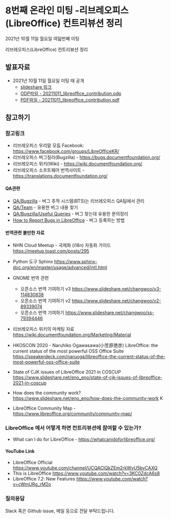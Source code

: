 # 8번째 온라인 미팅 -리브레오피스(LibreOffice) 컨트리뷰션 정리
2021년 10월 11일 월요일 여덟번째 미팅

리브레오피스(LibreOffice) 컨트리뷰션 정리




## 발표자료

- 2021년 10월 11일 월요일 미팅 때 공개 
  * [slideshare 링크](https://www.slideshare.net/studioego/2021-9-libreoffice)
  * [ODP파일 - 20211011_libreoffice_contribution.odp](data/20211011_libreoffice_contribution.odp)
  * [PDF파일 - 20211011_libreoffice_contribution.pdf](data/20211011_libreoffice_contribution.pdf)
  



## 참고하기

### 참고링크

* 리브레오피스 우리말 모듬 Facebook: https://www.facebook.com/groups/LibreOfficeKR/ 
* 리브레오피스 버그질라(Bugzilla) - https://bugs.documentfoundation.org/ 
* 리브레오피스 위키(Wiki)  - https://wiki.documentfoundation.org/ 
* 리브레오피스 소프트웨어 번역사이트 - https://translations.documentfoundation.org/  

#### QA관련 
* [QA/Bugzilla](https://wiki.documentfoundation.org/QA/Bugzilla) - 버그 추적 시스템(BTS)는 리브레오피스 QA팀에서 관리
* [QA/Team](https://wiki.documentfoundation.org/QA/Team) - 유용한 버그 내용 찾기
* [QA/Bugzilla/Useful Queries](https://wiki.documentfoundation.org/QA/Bugzilla/Useful_Queries) - 버그 찾는데 유용한 문의정리 
* [How to Report Bugs in LibreOffice](https://wiki.documentfoundation.org/QA/BugReport) - 버그 등록하는 방법 

#### 번역관련 볼만한 자료

* NHN Cloud Meetup - 국제화 (i18n) 자동화 가이드 https://meetup.toast.com/posts/295
* Python 도구 Sphinx https://www.sphinx-doc.org/en/master/usage/advanced/intl.html
* GNOME 번역 관련
  * 오픈소스 번역 기여하기 v3 https://www.slideshare.net/changwoo/v3-114830838 
  * 오픈소스 번역 기여하기 v2 https://www.slideshare.net/changwoo/v2-89339074 
  * 오픈소스 번역 기여하기 https://www.slideshare.net/changwoo/ss-79394446 

* 리브레오피스 위키의 마케팅 자료 https://wiki.documentfoundation.org/Marketing/Material 

* HKOSCON 2020  - Naruhiko Ogawasawa(小笠原徳彦)
  LibreOffice: the current status of the most powerful OSS Office Suite
  https://speakerdeck.com/naruoga/libreoffice-the-current-status-of-the-most-powerful-oss-office-suite 
* State of CJK issues of LibreOffice 2021 in COSCUP https://www.slideshare.net/eno_eno/state-of-cjk-issues-of-libreoffice-2021-in-coscup
* How does the community work? https://www.slideshare.net/eno_eno/how-does-the-community-work K
* LibreOffice Community Map - https://www.libreoffice.org/community/community-map/

### LibreOffice 에서 어떻게 하면 컨트리뷰션에 참여할 수 있는가? 

* What can I do for LibreOffice - https://whatcanidoforlibreoffice.org/

#### YouTube Link

* LibreOffice Official https://www.youtube.com/channel/UCQAClQkZEm2rkWvU5bvCAXQ 
* This is LibreOffice https://www.youtube.com/watch?v=3KC0ZdcA6s8 
* LibreOffice 7.2: New Features  https://www.youtube.com/watch?v=cWmURg_rM2o

### 질의응답
 Slack 혹은 Github issue, 메일 등으로 전달 부탁드립니다.
